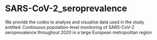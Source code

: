 # SARS-CoV-2_seroprevalence
We provide the codes to analyse and visualise data used in the study entitled:  Continuous population-level monitoring of SARS-CoV-2 seroprevalence throughout 2020 in a large European metropolitan region
